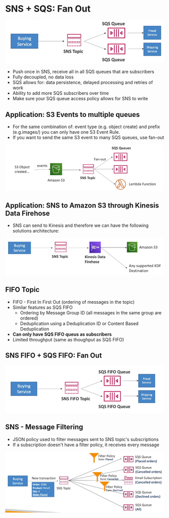 # SNS + SQS: Fan Out

![](img/2022-04-27-07-17-01.png)

- Push once in SNS, receive all in all SQS queues that are subscribers
- Fully decoupled, no data loss
- SQS allows for: data persistence, delayed processing and retries of work
- Ability to add more SQS subscribers over time
- Make sure your SQS queue access policy allows for SNS to write

## Application: S3 Events to multiple queues

- For the same combination of: event type (e.g. object create) and prefix (e.g.images/) you can only have one S3 Event Rule.
- If you want to send the same S3 event to many SQS queues, use fan-out

![](img/2022-04-27-07-19-25.png)

## Application: SNS to Amazon S3 through Kinesis Data Firehose

- SNS can send to Kinesis and therefore we can have the following solutions architecture:

![](img/2022-04-27-07-20-27.png)

## FIFO Topic

- FIFO - First In First Out (ordering of messages in the topic)
- Similar features as SQS FIFO
    - Ordering by Message Group ID (all messages in the same group are ordered)
    - Deduplication using a Deduplication ID or Content Based Deduplication
- **Can only have SQS FIFO queus as subscribers**
- Limited throughput (same as thoughput as SQS FIFO)

## SNS FIFO + SQS FIFO: Fan Out

![](img/2022-04-27-07-22-20.png)

## SNS - Message Filtering

- JSON policy used to filter messages sent to SNS topic's subscriptions
- If a subscription doesn't have a filter policy, it receives every message

![](img/2022-04-27-07-23-16.png)